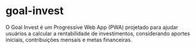 # goal-invest
O Goal Invest é um Progressive Web App (PWA) projetado para ajudar usuários a calcular a rentabilidade de investimentos, considerando aportes iniciais, contribuições mensais e metas financeiras. 
